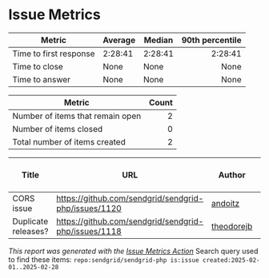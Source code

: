 # Issue Metrics

| Metric | Average | Median | 90th percentile |
| --- | --- | --- | ---: |
| Time to first response | 2:28:41 | 2:28:41 | 2:28:41 |
| Time to close | None | None | None |
| Time to answer | None | None | None |

| Metric | Count |
| --- | ---: |
| Number of items that remain open | 2 |
| Number of items closed | 0 |
| Total number of items created | 2 |

| Title | URL | Author | Time to first response | Time to close | Time to answer |
| --- | --- | --- | --- | --- | --- |
| CORS issue | https://github.com/sendgrid/sendgrid-php/issues/1120 | [andoitz](https://github.com/andoitz) | None | None | None |
| Duplicate releases? | https://github.com/sendgrid/sendgrid-php/issues/1118 | [theodorejb](https://github.com/theodorejb) | 2:28:41 | None | None |

_This report was generated with the [Issue Metrics Action](https://github.com/github/issue-metrics)_
Search query used to find these items: `repo:sendgrid/sendgrid-php is:issue created:2025-02-01..2025-02-28`
